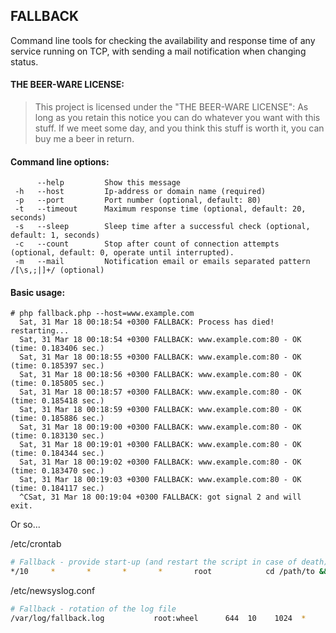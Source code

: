 ## FALLBACK
Command line tools for checking the availability and response time of any service running on TCP, with sending a mail notification when changing status.

#### THE BEER-WARE LICENSE:
> This project is licensed under the "THE BEER-WARE LICENSE":
> As long as you retain this notice you can do whatever you want with this stuff.
> If we meet some day, and you think this stuff is worth it, you can buy me a beer in return.


#### Command line options:
          --help         Show this message
     -h   --host         Ip-address or domain name (required)
     -p   --port         Port number (optional, default: 80)
     -t   --timeout      Maximum response time (optional, default: 20, seconds)
     -s   --sleep        Sleep time after a successful check (optional, default: 1, seconds)
     -c   --count        Stop after count of connection attempts (optional, default: 0, operate until interrupted). 
     -m   --mail         Notification email or emails separated pattern /[\s,;|]+/ (optional)

#### Basic usage:

````
# php fallback.php --host=www.example.com
  Sat, 31 Mar 18 00:18:54 +0300 FALLBACK: Process has died! restarting...
  Sat, 31 Mar 18 00:18:54 +0300 FALLBACK: www.example.com:80 - OK (time: 0.183406 sec.)
  Sat, 31 Mar 18 00:18:55 +0300 FALLBACK: www.example.com:80 - OK (time: 0.185397 sec.)
  Sat, 31 Mar 18 00:18:56 +0300 FALLBACK: www.example.com:80 - OK (time: 0.185805 sec.)
  Sat, 31 Mar 18 00:18:57 +0300 FALLBACK: www.example.com:80 - OK (time: 0.185418 sec.)
  Sat, 31 Mar 18 00:18:59 +0300 FALLBACK: www.example.com:80 - OK (time: 0.185886 sec.)
  Sat, 31 Mar 18 00:19:00 +0300 FALLBACK: www.example.com:80 - OK (time: 0.183130 sec.)
  Sat, 31 Mar 18 00:19:01 +0300 FALLBACK: www.example.com:80 - OK (time: 0.184344 sec.)
  Sat, 31 Mar 18 00:19:02 +0300 FALLBACK: www.example.com:80 - OK (time: 0.183470 sec.)
  Sat, 31 Mar 18 00:19:03 +0300 FALLBACK: www.example.com:80 - OK (time: 0.184117 sec.)
  ^CSat, 31 Mar 18 00:19:04 +0300 FALLBACK: got signal 2 and will exit.
````

Or so...

/etc/crontab
``` sh
# Fallback - provide start-up (and restart the script in case of death)
*/10     *       *       *       *       root            cd /path/to && php fallback.php --host='www.example.com' --timeout=30 --sleep=10 --mail='user1@example.com user2@example.com userN@example.com' >> /var/log/fallback.log
```
/etc/newsyslog.conf
``` sh
# Fallback - rotation of the log file
/var/log/fallback.log 		    root:wheel      644  10    1024  *     JC
```

